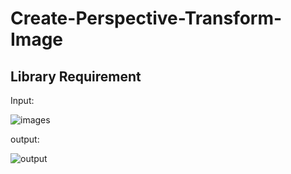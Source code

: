 # Create-Perspective-Transform-Image

Library Requirement
-

Input:

![images](https://github.com/user-attachments/assets/bfba0e8d-b588-41a2-8de1-c2a02cdc2297)

output:

![output](https://github.com/user-attachments/assets/0f67ad76-b3f4-4595-8c49-ed0c9a5364e8)
